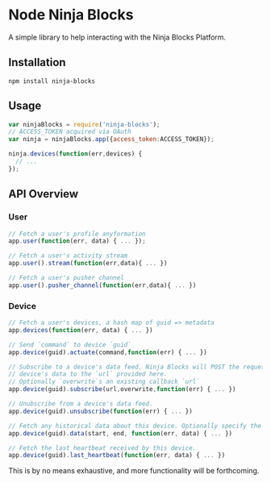 Node Ninja Blocks
===
A simple library to help interacting with the Ninja Blocks Platform.

## Installation
```
npm install ninja-blocks
```

## Usage
```javascript
var ninjaBlocks = require('ninja-blocks');
// ACCESS_TOKEN acquired via OAuth
var ninja = ninjaBlocks.app({access_token:ACCESS_TOKEN});

ninja.devices(function(err,devices) {
  // ...
});
```

## API Overview

### User
```javascript
// Fetch a user's profile anyformation
app.user(function(err, data) { ... }); 

// Fetch a user's activity stream
app.user().stream(function(err,data){ ... }) 

// Fetch a user's pusher channel
app.user().pusher_channel(function(err,data){ ... }) 
```

### Device
```javascript
// Fetch a user's devices, a hash map of guid => metadata
app.devices(function(err, data) { ... })

// Send `command` to device `guid`
app.device(guid).actuate(command,function(err) { ... }) 

// Subscribe to a device's data feed. Ninja Blocks will POST the requested
// device's data to the `url` provided here.
// Optionally `overwrite`s an existing callback `url`
app.device(guid).subscribe(url,overwrite,function(err) { ... }) 

// Unubscribe from a device's data feed.
app.device(guid).unsubscribe(function(err) { ... }) 

// Fetch any historical data about this device. Optionally specify the period's `start` and `end` timestamp.
app.device(guid).data(start, end, function(err, data) { ... })

// Fetch the last heartbeat received by this device.
app.device(guid).last_heartbeat(function(err, data) { ... })
```
This is by no means exhaustive, and more functionality will be forthcoming.

